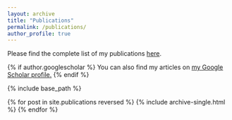 ```yaml
---
layout: archive
title: "Publications"
permalink: /publications/
author_profile: true
---
```


Please find the complete list of my publications <a href="https://researchmap.jp/ohkawatks/?lang=english">here</a>.

{% if author.googlescholar %}
  You can also find my articles on <u><a href="{{author.googlescholar}}">my Google Scholar profile</a>.</u>
{% endif %}

{% include base_path %}

{% for post in site.publications reversed %}
  {% include archive-single.html %}
{% endfor %}
